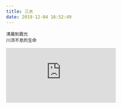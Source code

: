 ```yaml
---
title: 三水
date: 2019-12-04 16:52:49
---
```


    清晨到霞光
    川流不息的生命
    
![](https://www.ivsky.com/tupian/beiji_v56356/pic_879925.html#al_tit)
